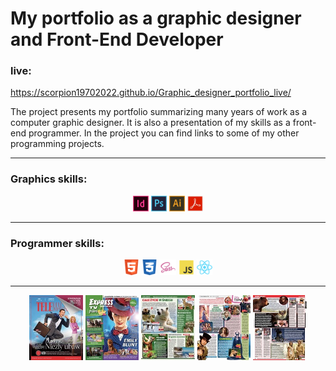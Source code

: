 # My portfolio as a graphic designer and Front-End Developer

### live:

https://scorpion19702022.github.io/Graphic_designer_portfolio_live/

The project presents my portfolio summarizing many years of work as a computer graphic designer. It is also a presentation of my skills as a front-end programmer. In the project you can find links to some of my other programming projects.

---

### Graphics skills:

<p align="center" display="flex" justify-content="space-between">
<img src="./img/icons/indesign.png" alt="logo" width="5%">
<img src="./img/icons/photoshop.png" alt="logo" width="5%">
<img src="./img/icons/illustrator.png" alt="logo" width="5%">
<img src="./img/icons/acrobat.png" alt="logo" width="5%">
</p>

---

### Programmer skills:

<p align="center" display="flex" justify-content="space-between">
<img src="./img/icons/html.png" alt="logo" width="5%">
<img src="./img/icons/css.png" alt="logo" width="5%">
<img src="./img/icons/sass.png" alt="logo" width="5%">
<img src="./img/icons/js.png" alt="logo" width="5%">
<img src="./img/icons/react.png" alt="logo" width="5%">
</p>

---

<p align="center" display="flex" justify-content="space-between">
<img src="./img/small/small_OKL_TM_04.jpg" alt="page" width="17%">
<img src="./img/small/small_OKL_PILOT_02.jpg" alt="page" width="17%">
<img src="./img/small/small_PILOT_STR_005.jpg" alt="page" width="17%">
<img src="./img/small/small_TM_STR_001.jpg" alt="page" width="17%">
<img src="./img/small/small_TP_STR_001.jpg" alt="page" width="17%">
</p>
